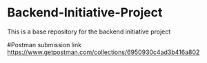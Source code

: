 # Backend-Initiative-Project
This is a base repository for the backend initiative project

#Postman submission link\
https://www.getpostman.com/collections/6950930c4ad3b416a802


